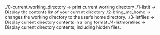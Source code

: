 ./0-current_working_directory -> print current working directory
./1-listit -> Display the contents list of your current directory
./2-bring_me_home -> changes the working directory to the user’s home directory.
./3-listfiles -> Display current directory contents in a long format
./4-listmorefiles -> Display current directory contents, including hidden files.
